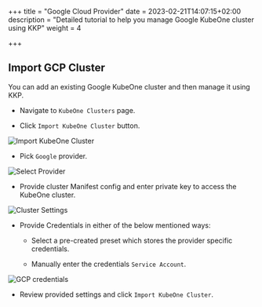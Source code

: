 +++
title = "Google Cloud Provider"
date = 2023-02-21T14:07:15+02:00
description = "Detailed tutorial to help you manage Google KubeOne cluster using KKP"
weight = 4

+++

## Import GCP Cluster

You can add an existing Google KubeOne cluster and then manage it using KKP.

- Navigate to `KubeOne Clusters` page.

- Click `Import KubeOne Cluster` button.

![Import KubeOne Cluster](@/images/main/tutorials/kubeone-clusters/cluster-list-empty.png "Import KubeOne Cluster")

- Pick `Google` provider.

![Select Provider](@/images/main/tutorials/kubeone-clusters/import-kubeone-cluster.png "Select Provider")

- Provide cluster Manifest config and enter private key to access the KubeOne cluster.

![Cluster Settings](@/images/main/tutorials/kubeone-clusters/cluster-settings-step.png "Cluster Settings")

- Provide Credentials in either of the below mentioned ways:
    - Select a pre-created preset which stores the provider specific credentials.

    - Manually enter the credentials `Service Account`.

![GCP credentials](@/images/main/tutorials/kubeone-clusters/gcp-credentials-step.png "GCP credentials")

- Review provided settings and click `Import KubeOne Cluster`.
